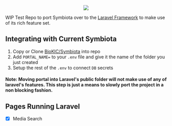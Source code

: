 <p align="center">
    <a href="https://symbiota.org/" target="_blank">
        <img src="https://github.com/user-attachments/assets/94a3507e-675f-4fe8-8504-12a567f268e9" />
    </a>
</p>

WIP Test Repo to port Symbiota over to the [Laravel Framework](https://laravel.com/) to make use of its rich feature set.

## Integrating with Current Symbiota
1. Copy or Clone [BioKIC/Symbiota](https://github.com/BioKIC/Symbiota) into repo
2. Add `PORTAL_NAME=` to your `.env` file and give it the name of the folder you just created
3. Setup the rest of the `.env` to connect `DB` secrets

#### Note: Moving portal into Laravel's public folder will not make use of any of laravel's features. This step is just a means to slowly port the project in a non blocking fashion. 

## Pages Running Laravel
- [x] Media Search

